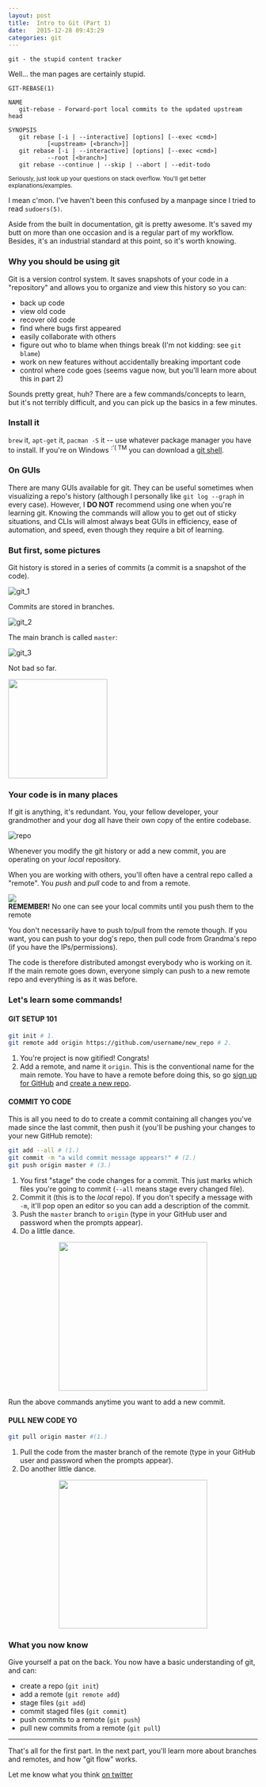```yaml
---
layout: post
title:  Intro to Git (Part 1)
date:   2015-12-28 09:43:29
categories: git
---
```


<style>
img.middle {
  display: block;
  margin-right: auto;
  margin-left: auto;
}
</style>

`git - the stupid content tracker`

Well... the man pages are certainly stupid.

```
GIT-REBASE(1)

NAME
   git-rebase - Forward-port local commits to the updated upstream head

SYNOPSIS
   git rebase [-i | --interactive] [options] [--exec <cmd>]
           [<upstream> [<branch>]]
   git rebase [-i | --interactive] [options] [--exec <cmd>]
           --root [<branch>]
   git rebase --continue | --skip | --abort | --edit-todo
```
<small>Seriously, just look up your questions on stack overflow. You'll get better explanations/examples.</small>

I mean c'mon. I've haven't been this confused by a manpage since I tried to read `sudoers(5)`.

Aside from the built in documentation, git is pretty awesome. It's saved my butt on more than one occasion and is a regular part of my workflow. Besides, it's an industrial standard at this point, so it's worth knowing.

### Why you should be using git

Git is a version control system. It saves snapshots of your code in a "repository" and allows you to organize and view this history so you can:

- back up code
- view old code
- recover old code
- find where bugs first appeared
- easily collaborate with others
- figure out who to blame when things break (I'm not kidding: see `git blame`)
- work on new features without accidentally breaking important code
- control where code goes (seems vague now, but you'll learn more about this in part 2)

Sounds pretty great, huh? There are a few commands/concepts to learn, but it's not terribly difficult, and you can pick up the basics in a few minutes.

### Install it

`brew` it, `apt-get` it, `pacman -S` it -- use whatever package manager you have to install. If you're on Windows <sup>:'( TM</sup> you can download a [git shell](http://www.git-scm.com/downloads).


### On GUIs

There are many GUIs available for git. They can be useful sometimes when visualizing a repo's history (although I personally like `git log --graph` in every case). However, I __DO NOT__ recommend using one when you're learning git. Knowing the commands will allow you to get out of sticky situations, and CLIs will almost always beat GUIs in efficiency, ease of automation, and speed, even though they require a bit of learning.

### But first, some pictures

Git history is stored in a series of commits (a commit is a snapshot of the code).

![git_1](/images/git_1.png)

Commits are stored in branches.

![git_2](/images/git_2.png)

The main branch is called `master`:

![git_3](/images/git_3.png)

Not bad so far.

<img src="/images/piece_o_cake.jpg" width=200/>


### Your code is in many places

If git is anything, it's redundant. You, your fellow developer, your grandmother and your dog all have their own copy of the entire codebase.

![repo](/images/repo.png)

Whenever you modify the git history or add a new commit, you are operating on your *local* repository.

When you are working with others, you'll often have a central repo called a "remote". You *push* and *pull* code to and from a remote.

<img class="middle" src="/images/push_pull.png"/>

<div class="invert">
<b>REMEMBER!</b> No one can see your local commits until you push them to the remote
</div>

You don't necessarily have to push to/pull from the remote though. If you want, you can push to your dog's repo, then pull code from Grandma's repo (if you have the IPs/permissions).

The code is therefore distributed amongst everybody who is working on it. If the main remote goes down, everyone simply can push to a new remote repo and everything is as it was before.

### Let's learn some commands!

#### GIT SETUP 101
```bash
git init # 1.
git remote add origin https://github.com/username/new_repo # 2.
```

1. You're project is now gitified! Congrats!
2. Add a remote, and name it `origin`. This is the conventional name for the main remote. You have to have a remote before doing this, so go [sign up for GitHub](https://github.com/join) and [create a new repo](https://github.com/new).


#### COMMIT YO CODE
This is all you need to do to create a commit containing all changes you've made since the last commit, then push it (you'll be pushing your changes to your new GitHub remote):

```bash
git add --all # (1.)
git commit -m "a wild commit message appears!" # (2.)
git push origin master # (3.)
```

1. You first "stage" the code changes for a commit. This just marks which files you're going to commit (`--all` means stage every changed file).
2. Commit it (this is to the *local* repo). If you don't specify a message with `-m`, it'll pop open an editor so you can add a description of the commit.
3. Push the `master` branch to `origin` (type in your GitHub user and password when the prompts appear).
4. Do a little dance.

<img class="middle" src="/images/dancing_groot2.gif" width="300"/>

Run the above commands anytime you want to add a new commit.

#### PULL NEW CODE YO
```bash
git pull origin master #(1.)
```

1. Pull the code from the master branch of the remote (type in your GitHub user and password when the prompts appear).
2. Do another little dance.

<img class="middle" src="/images/dancing_groot.gif" width="300"/>

### What you now know

Give yourself a pat on the back. You now have a basic understanding of git, and can:

- create a repo (`git init`)
- add a remote (`git remote add`)
- stage files (`git add`)
- commit staged files (`git commit`)
- push commits to a remote (`git push`)
- pull new commits from a remote (`git pull`)

-----

That's all for the first part. In the next part, you'll learn more about branches and remotes, and how "git flow" works.

Let me know what you think [on twitter](https://twitter.com/theninjacharlie)
